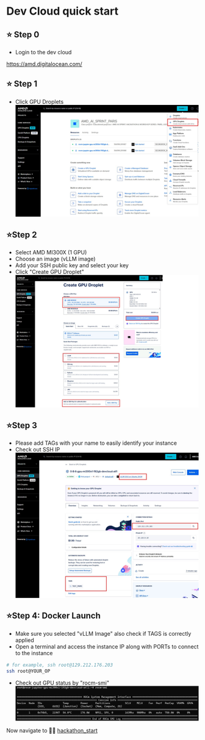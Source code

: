 # Dev Cloud quick start

## ⭐ Step 0
- Login to the dev cloud
  
https://amd.digitalocean.com/

## ⭐ Step 1
- Click GPU Droplets
![DO_1](./assets/DO_1_n.jpg)
 
## ⭐Step 2
- Select AMD MI300X (1 GPU)
- Choose an image (vLLM image)
- Add your SSH public key and select your key
- Click "Create GPU Droplet"
![DO_2](./assets/DO_2_vllm.jpg)

## ⭐Step 3
- Please add TAGs with your name to easily identify your instance
- Check out SSH IP
![DO_3](./assets/DO_3_n.jpg)

## ⭐Step 4: Docker Launch
- Make sure you selected "vLLM Image" also check if TAGS is correctly applied
- Open a terminal and access the instance IP along with PORTs to connect to the instance

```sh
# for example, ssh root@129.212.176.203
ssh root@YOUR_OP
```
- Check out GPU status by "rocm-smi"
![DO_4](./assets/DO_4_rocmsmi.jpg)

Now navigate to 🏃‍➡️ [hackathon_start](https://github.com/seungrokj/ai_sprint_paris/tree/main/hackathon_guides/1_developing_vllm)
